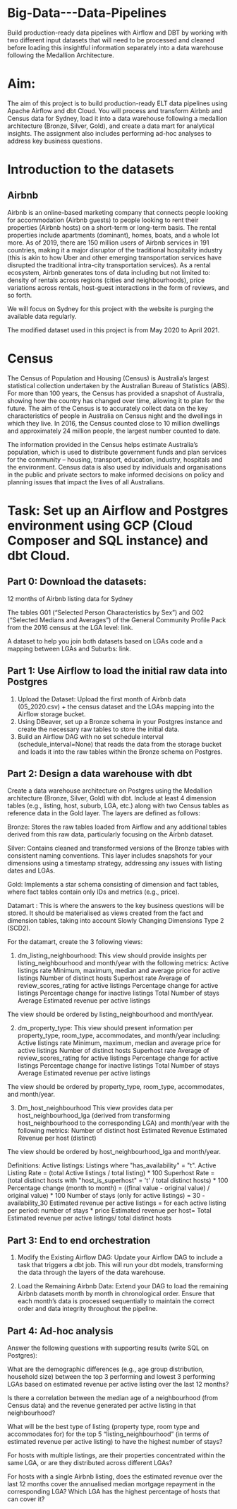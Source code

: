 # Big-Data---Data-Pipelines
Build production-ready data pipelines with Airflow and DBT by working with two different input datasets that will need to be processed and cleaned before loading this insightful information separately into a data warehouse following the Medallion Architecture.


# Aim:
The aim of this project is to build production-ready ELT data pipelines using Apache Airflow and dbt Cloud. You will process and transform Airbnb and Census data for Sydney, load it into a data warehouse following a medallion architecture (Bronze, Silver, Gold), and create a data mart for analytical insights. The assignment also includes performing ad-hoc analyses to address key business questions.

# Introduction to the datasets
## Airbnb
Airbnb is an online-based marketing company that connects people looking for accommodation (Airbnb guests) to people looking to rent their properties (Airbnb hosts) on a short-term or long-term basis. The rental properties include apartments (dominant), homes, boats, and a whole lot more. As of 2019, there are 150 million users of Airbnb services in 191 countries, making it a major disruptor of the traditional hospitality industry (this is akin to how Uber and other emerging transportation services have disrupted the traditional intra-city transportation services). As a rental ecosystem, Airbnb generates tons of data including but not limited to: density of rentals across regions (cities and neighbourhoods), price variations across rentals, host-guest interactions in the form of reviews, and so forth. 

We will focus on Sydney for this project with the website is purging the available data regularly.

The modified dataset used in this project is from May 2020 to April 2021.

# Census
The Census of Population and Housing (Census) is Australia’s largest statistical collection undertaken by the Australian Bureau of Statistics (ABS). For more than 100 years, the Census has provided a snapshot of Australia, showing how the country has changed over time, allowing it to plan for the future. The aim of the Census is to accurately collect data on the key characteristics of people in Australia on Census night and the dwellings in which they live. In 2016, the Census counted close to 10 million dwellings and approximately 24 million people, the largest number counted to date.

The information provided in the Census helps estimate Australia’s population, which is used to distribute government funds and plan services for the community – housing, transport, education, industry, hospitals and the environment. Census data is also used by individuals and organisations in the public and private sectors to make informed decisions on policy and planning issues that impact the lives of all Australians.


# Task: Set up an Airflow and Postgres environment using GCP (Cloud Composer and SQL instance) and dbt Cloud.

## Part 0: Download the datasets:
12 months of Airbnb listing data for Sydney

The tables G01 (“Selected Person Characteristics by Sex”) and G02 (“Selected Medians and Averages”) of the General Community Profile Pack from the 2016 census at the LGA level: link. 

A dataset to help you join both datasets based on LGAs code and a mapping between LGAs and Suburbs: link.

## Part 1: Use Airflow to load the initial raw data into Postgres
1. Upload the Dataset: Upload the first month of Airbnb data (05_2020.csv) + the census dataset and the LGAs mapping into the Airflow storage bucket.
2. Using DBeaver, set up a Bronze schema in your Postgres instance and create the necessary raw tables to store the initial data.
3. Build an Airflow DAG with no set schedule interval (schedule_interval=None) that reads the data from the storage bucket and loads it into the raw tables within the Bronze schema on Postgres.

## Part 2: Design a data warehouse with dbt
Create a data warehouse architecture on Postgres using the Medallion architecture (Bronze, Silver, Gold) with dbt. Include at least 4 dimension tables (e.g., listing, host, suburb, LGA, etc.) along with two Census tables as reference data in the Gold layer. The layers are defined as follows:

  Bronze: Stores the raw tables loaded from Airflow and any additional tables derived from this raw data, particularly focusing on the Airbnb dataset.

  Silver: Contains cleaned and transformed versions of the Bronze tables with consistent naming conventions. This layer includes snapshots for your dimensions using a timestamp strategy, addressing any issues with listing dates and LGAs.

  Gold: Implements a star schema consisting of dimension and fact tables, where fact tables contain only IDs and metrics (e.g., price). 
  
  Datamart : This is where the answers to the key business questions will be stored. It should be materialised as views created from the fact and dimension tables, taking into account Slowly Changing Dimensions Type 2 (SCD2).

For the datamart, create the 3 following views:

1. dm_listing_neighbourhood:
This view should provide insights per listing_neighbourhood and month/year with the following metrics:
Active listings rate
Minimum, maximum, median and average price for active listings
Number of distinct hosts
Superhost rate 
Average of review_scores_rating for active listings
Percentage change for active listings
Percentage change for inactive listings
Total Number of stays
Average Estimated revenue per active listings
 
The view should be ordered by listing_neighbourhood and month/year.

2. dm_property_type:
This view should present information per property_type, room_type, accommodates, and month/year including:
Active listings rate
Minimum, maximum, median and average price for active listings
Number of distinct hosts
Superhost rate 
Average of review_scores_rating for active listings
Percentage change for active listings
Percentage change for inactive listings
Total Number of stays
Average Estimated revenue per active listings

The view should be ordered by property_type, room_type, accommodates, and month/year.

3. Dm_host_neighbourhood
This view provides data per host_neighbourhood_lga (derived from transforming host_neighbourhood to the corresponding LGA) and month/year with the following metrics:
Number of distinct host
Estimated Revenue
Estimated Revenue per host (distinct)

The view should be ordered by host_neighbourhood_lga and month/year.


Definitions:
Active listings: Listings where "has_availability" = "t".
Active Listing Rate = (total Active listings / total listing) * 100
Superhost Rate =  (total distinct hosts with "host_is_superhost" = 't' / total distinct hosts) * 100
Percentage change (month to month) = ((final value - original value) / original value) * 100
Number of stays (only for active listings) = 30 - availability_30 
Estimated revenue per active listings = for each active listing per period: number of stays * price
Estimated revenue per host= Total Estimated revenue per active listings/ total distinct hosts


## Part 3: End to end orchestration
1. Modify the Existing Airflow DAG: Update your Airflow DAG to include a task that triggers a dbt job. This will run your dbt models, transforming the data through the layers of the data warehouse.

2. Load the Remaining Airbnb Data:
Extend your DAG to load the remaining Airbnb datasets month by month in chronological order. Ensure that each month’s data is processed sequentially to maintain the correct order and data integrity throughout the pipeline.


## Part 4: Ad-hoc analysis
Answer the following questions with supporting results (write SQL on Postgres):

What are the demographic differences (e.g., age group distribution, household size) between the top 3 performing and lowest 3 performing LGAs based on estimated revenue per active listing over the last 12 months?

Is there a correlation between the median age of a neighbourhood (from Census data) and the revenue generated per active listing in that neighbourhood?

What will be the best type of listing (property type, room type and accommodates for) for the top 5 “listing_neighbourhood” (in terms of estimated revenue per active listing) to have the highest number of stays?

For hosts with multiple listings, are their properties concentrated within the same LGA, or are they distributed across different LGAs?

For hosts with a single Airbnb listing, does the estimated revenue over the last 12 months cover the annualised median mortgage repayment in the corresponding LGA? Which LGA has the highest percentage of hosts that can cover it?
